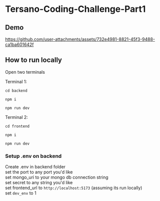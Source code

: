 # Tersano-Coding-Challenge-Part1

## Demo

https://github.com/user-attachments/assets/732e4981-8821-45f3-9488-ca1ba601642f



## How to run locally

Open two terminals

Terminal 1:

`cd backend`

`npm i`

`npm run dev`

Terminal 2:

`cd frontend`

`npm i`

`npm run dev`

### Setup .env on backend

Create .env in backend folder<br>
set the port to any port you'd like<br>
set mongo_uri to your mongo db connection string<br>
set secret to any string you'd like<br>
set frontend_url to `http://localhost:5173` (assuming its run locally)<br>
set `dev_env` to 1
